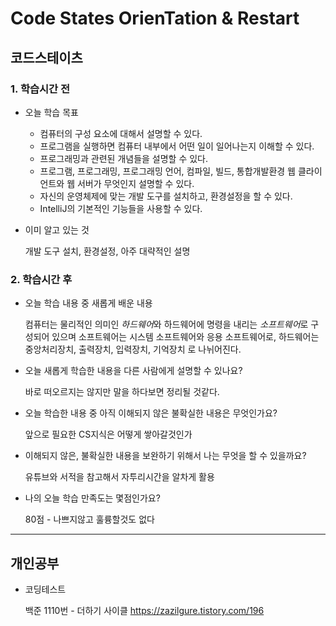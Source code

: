 # Code States OrienTation & Restart

## 코드스테이츠

### 1. 학습시간 전
* 오늘 학습 목표
    * 컴퓨터의 구성 요소에 대해서 설명할 수 있다.
    * 프로그램을 실행하면 컴퓨터 내부에서 어떤 일이 일어나는지 이해할 수 있다.
    * 프로그래밍과 관련된 개념들을 설명할 수 있다.
    * 프로그램, 프로그래밍, 프로그래밍 언어, 컴파일, 빌드, 통합개발환경
웹 클라이언트와 웹 서버가 무엇인지 설명할 수 있다.
    * 자신의 운영체제에 맞는 개발 도구를 설치하고, 환경설정을 할 수 있다.
    * IntelliJ의 기본적인 기능들을 사용할 수 있다.
    
* 이미 알고 있는 것

    개발 도구 설치, 환경설정, 아주 대략적인 설명

### 2. 학습시간 후
* 오늘 학습 내용 중 새롭게 배운 내용

    컴퓨터는 물리적인 의미인 *하드웨어*와 하드웨어에 명령을 내리는 *소프트웨어*로 구성되어 있으며
    소프트웨어는 시스템 소프트웨어와 응용 소프트웨어로,
    하드웨어는 중앙처리장치, 출력장치, 입력장치, 기억장치 로 나뉘어진다.
* 오늘 새롭게 학습한 내용을 다른 사람에게 설명할 수 있나요?

    바로 떠오르지는 않지만 말을 하다보면 정리될 것같다.
* 오늘 학습한 내용 중 아직 이해되지 않은 불확실한 내용은 무엇인가요?

    앞으로 필요한 CS지식은 어떻게 쌓아갈것인가
* 이해되지 않은, 불확실한 내용을 보완하기 위해서 나는 무엇을 할 수 있을까요?

    유튜브와 서적을 참고해서 자투리시간을 알차게 활용
* 나의 오늘 학습 만족도는 몇점인가요?

    80점 - 나쁘지않고 훌륭할것도 없다
---

## 개인공부

* 코딩테스트
    
    백준 1110번 - 더하기 사이클
    https://zazilgure.tistory.com/196

    